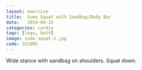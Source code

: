 ```yaml
---
layout: exercise
title:  Sumo Squat with Sandbag/Body Bar
date:   2014-04-15
categories: cardio
tags: [legs, butt]
image: sumo-squat-2.jpg
code: SS2005
---
```


Wide stance with sandbag on shoulders. Squat down.